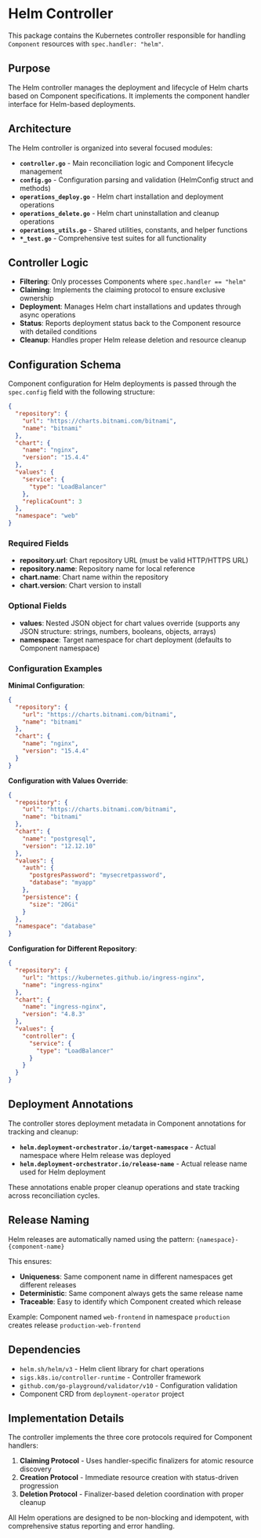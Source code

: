 # Helm Controller

This package contains the Kubernetes controller responsible for handling `Component` resources with `spec.handler: "helm"`.

## Purpose

The Helm controller manages the deployment and lifecycle of Helm charts based on Component specifications. It implements the component handler interface for Helm-based deployments.

## Architecture

The Helm controller is organized into several focused modules:

- **`controller.go`** - Main reconciliation logic and Component lifecycle management
- **`config.go`** - Configuration parsing and validation (HelmConfig struct and methods)
- **`operations_deploy.go`** - Helm chart installation and deployment operations
- **`operations_delete.go`** - Helm chart uninstallation and cleanup operations  
- **`operations_utils.go`** - Shared utilities, constants, and helper functions
- **`*_test.go`** - Comprehensive test suites for all functionality

## Controller Logic

- **Filtering**: Only processes Components where `spec.handler == "helm"`
- **Claiming**: Implements the claiming protocol to ensure exclusive ownership
- **Deployment**: Manages Helm chart installations and updates through async operations
- **Status**: Reports deployment status back to the Component resource with detailed conditions
- **Cleanup**: Handles proper Helm release deletion and resource cleanup

## Configuration Schema

Component configuration for Helm deployments is passed through the `spec.config` field with the following structure:

```json
{
  "repository": {
    "url": "https://charts.bitnami.com/bitnami",
    "name": "bitnami"
  },
  "chart": {
    "name": "nginx",
    "version": "15.4.4"
  },
  "values": {
    "service": {
      "type": "LoadBalancer"
    },
    "replicaCount": 3
  },
  "namespace": "web"
}
```

### Required Fields

- **repository.url**: Chart repository URL (must be valid HTTP/HTTPS URL)
- **repository.name**: Repository name for local reference
- **chart.name**: Chart name within the repository
- **chart.version**: Chart version to install

### Optional Fields

- **values**: Nested JSON object for chart values override (supports any JSON structure: strings, numbers, booleans, objects, arrays)
- **namespace**: Target namespace for chart deployment (defaults to Component namespace)

### Configuration Examples

**Minimal Configuration**:

```json
{
  "repository": {
    "url": "https://charts.bitnami.com/bitnami",
    "name": "bitnami"
  },
  "chart": {
    "name": "nginx",
    "version": "15.4.4"
  }
}
```

**Configuration with Values Override**:

```json
{
  "repository": {
    "url": "https://charts.bitnami.com/bitnami",
    "name": "bitnami"
  },
  "chart": {
    "name": "postgresql",
    "version": "12.12.10"
  },
  "values": {
    "auth": {
      "postgresPassword": "mysecretpassword",
      "database": "myapp"
    },
    "persistence": {
      "size": "20Gi"
    }
  },
  "namespace": "database"
}
```

**Configuration for Different Repository**:

```json
{
  "repository": {
    "url": "https://kubernetes.github.io/ingress-nginx",
    "name": "ingress-nginx"
  },
  "chart": {
    "name": "ingress-nginx",
    "version": "4.8.3"
  },
  "values": {
    "controller": {
      "service": {
        "type": "LoadBalancer"
      }
    }
  }
}
```

## Deployment Annotations

The controller stores deployment metadata in Component annotations for tracking and cleanup:

- **`helm.deployment-orchestrator.io/target-namespace`** - Actual namespace where Helm release was deployed
- **`helm.deployment-orchestrator.io/release-name`** - Actual release name used for Helm deployment

These annotations enable proper cleanup operations and state tracking across reconciliation cycles.

## Release Naming

Helm releases are automatically named using the pattern: `{namespace}-{component-name}`

This ensures:

- **Uniqueness**: Same component name in different namespaces get different releases
- **Deterministic**: Same component always gets the same release name
- **Traceable**: Easy to identify which Component created which release

Example: Component named `web-frontend` in namespace `production` creates release `production-web-frontend`

## Dependencies

- `helm.sh/helm/v3` - Helm client library for chart operations
- `sigs.k8s.io/controller-runtime` - Controller framework
- `github.com/go-playground/validator/v10` - Configuration validation
- Component CRD from `deployment-operator` project

## Implementation Details

The controller implements the three core protocols required for Component handlers:

1. **Claiming Protocol** - Uses handler-specific finalizers for atomic resource discovery
2. **Creation Protocol** - Immediate resource creation with status-driven progression  
3. **Deletion Protocol** - Finalizer-based deletion coordination with proper cleanup

All Helm operations are designed to be non-blocking and idempotent, with comprehensive status reporting and error handling.

